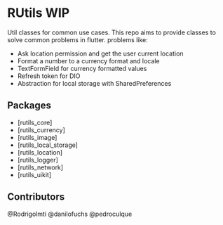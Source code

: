 # RUtils WIP

Util classes for common use cases. This repo aims to provide classes to solve common problems in flutter.
problems like:
- Ask location permission and get the user current location
- Format a number to a currency format and locale
- TextFormField for currency formatted values
- Refresh token for DIO
- Abstraction for local storage with SharedPreferences

## Packages
- [rutils_core]
- [rutils_currency]
- [rutils_image]
- [rutils_local_storage]
- [rutils_location]
- [rutils_logger]
- [rutils_network]
- [rutils_uikit]

## Contributors
@Rodrigolmti
@danilofuchs
@pedroculque
